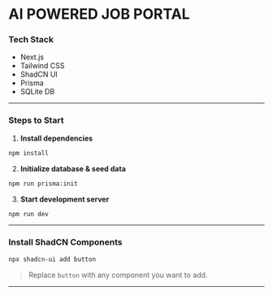 # AI POWERED JOB PORTAL

### Tech Stack

- Next.js
- Tailwind CSS
- ShadCN UI
- Prisma
- SQLite DB

---

### Steps to Start

1. **Install dependencies**

```bash
npm install
```

2. **Initialize database & seed data**

```bash
npm run prisma:init
```

3. **Start development server**

```bash
npm run dev
```

---

### Install ShadCN Components

```bash
npx shadcn-ui add button
```

> Replace `button` with any component you want to add.

---
